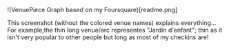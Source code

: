 !(VenuePiece Graph based on my Foursquare)[readme.png]

This screenshot (without the colored venue names) explains everything…
For example,the thin long venue/arc representes "Jardin d'enfant"; thin as it isn't very popular to other people but long as most of my checkins are!